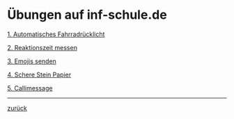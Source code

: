  <link rel="stylesheet" href="https://hi2272.github.io/StyleMD.css">

# Übungen auf inf-schule.de
[1. Automatisches Fahrradrücklicht](https://inf-schule.de/kids/calliope/fahrradruecklicht-helligkeit)  
  
[2. Reaktionszeit messen](https://inf-schule.de/kids/calliope/Reaktion)  
  
[3. Emojis senden](https://inf-schule.de/kids/calliope/senden_emoji)  
  
[4. Schere Stein Papier](https://inf-schule.de/kids/calliope/schere-stein-papier)  
  
[5. Callimessage](https://inf-schule.de/kids/calliope/calli-message)

* * *
[zurück](../index.html)
